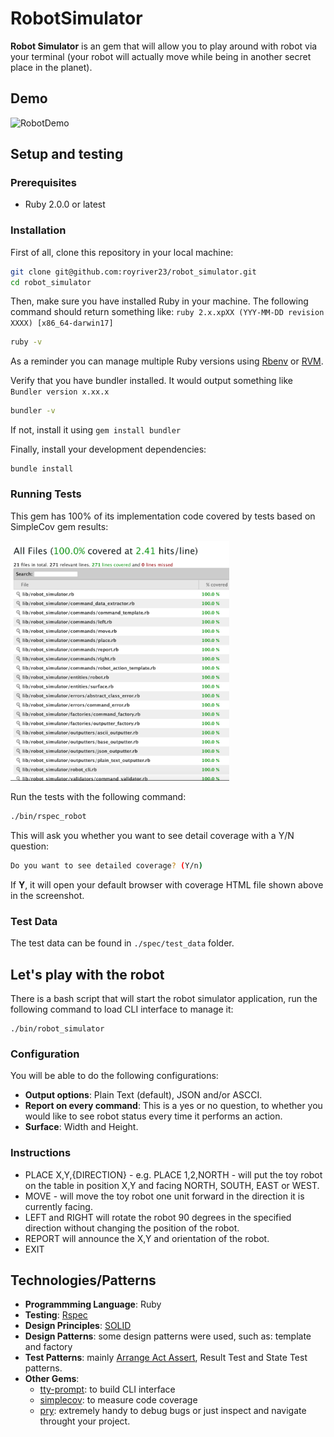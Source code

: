 # RobotSimulator

**Robot Simulator** is an gem that will allow you to play around with robot via your terminal (your robot will actually move while being in another secret place in the planet).

## Demo

![RobotDemo](http://g.recordit.co/IXyBi11mnh.gif)

## Setup and testing

### Prerequisites
* Ruby 2.0.0 or latest


### Installation

First of all, clone this repository in your local machine:

```bash
git clone git@github.com:royriver23/robot_simulator.git
cd robot_simulator
```

Then, make sure you have installed Ruby in your machine. The following command should return something like: `ruby 2.x.xpXX (YYY-MM-DD revision XXXX) [x86_64-darwin17]`

```bash
ruby -v
```

As a reminder you can manage multiple Ruby versions using [Rbenv](https://github.com/rbenv/rbenv) or [RVM](https://rvm.io/).

Verify that you have bundler installed. It would output something like `Bundler version x.xx.x`

```bash
bundler -v
```

If not, install it using `gem install bundler`

Finally, install your development dependencies:

```
bundle install
```

### Running Tests

This gem has 100% of its implementation code covered by tests based on SimpleCov gem results:

<img src="https://github.com/royriver23/robot_simulator/blob/master/images/Coverage.png?raw=true" alt="drawing" width="350"/>

Run the tests with the following command:

```bash
./bin/rspec_robot
```

This will ask you whether you want to see detail coverage with a Y/N question:

```bash
Do you want to see detailed coverage? (Y/n)
```

If **Y**, it will open your default browser with coverage HTML file shown above in the screenshot.

### Test Data

The test data can be found in `./spec/test_data` folder.

## Let's play with the robot

There is a bash script that will start the robot simulator application, run the following command to load CLI interface to manage it:

```
./bin/robot_simulator
```

### Configuration

You will be able to do the following configurations:
* **Output options**: Plain Text (default), JSON and/or ASCCI.
* **Report on every command**: This is a yes or no question, to whether you would like to see robot status every time it performs an action.
* **Surface**: Width and Height.

### Instructions

- PLACE X,Y,{DIRECTION} - e.g. PLACE 1,2,NORTH  - will put the toy robot on the table in position X,Y and facing NORTH, SOUTH, EAST or WEST.
- MOVE - will move the toy robot one unit forward in the direction it is currently facing.
- LEFT and RIGHT will rotate the robot 90 degrees in the specified direction without changing the position of the robot.
- REPORT will announce the X,Y and orientation of the robot.
- EXIT

## Technologies/Patterns

* **Programmming Language**: Ruby
* **Testing**: [Rspec](http://rspec.info/)
* **Design Principles**: [SOLID](https://scotch.io/bar-talk/s-o-l-i-d-the-first-five-principles-of-object-oriented-design)
* **Design Patterns**: some design patterns were used, such as: template and factory
* **Test Patterns**: mainly [Arrange Act Assert](http://wiki.c2.com/?ArrangeActAssert), Result Test and State Test patterns.
* **Other Gems**:
  * [tty-prompt](https://github.com/piotrmurach/tty-prompt): to build CLI interface
  * [simplecov](https://github.com/colszowka/simplecov): to measure code coverage
  * [pry](https://github.com/pry/pry): extremely handy to debug bugs or just inspect and navigate throught your project.
